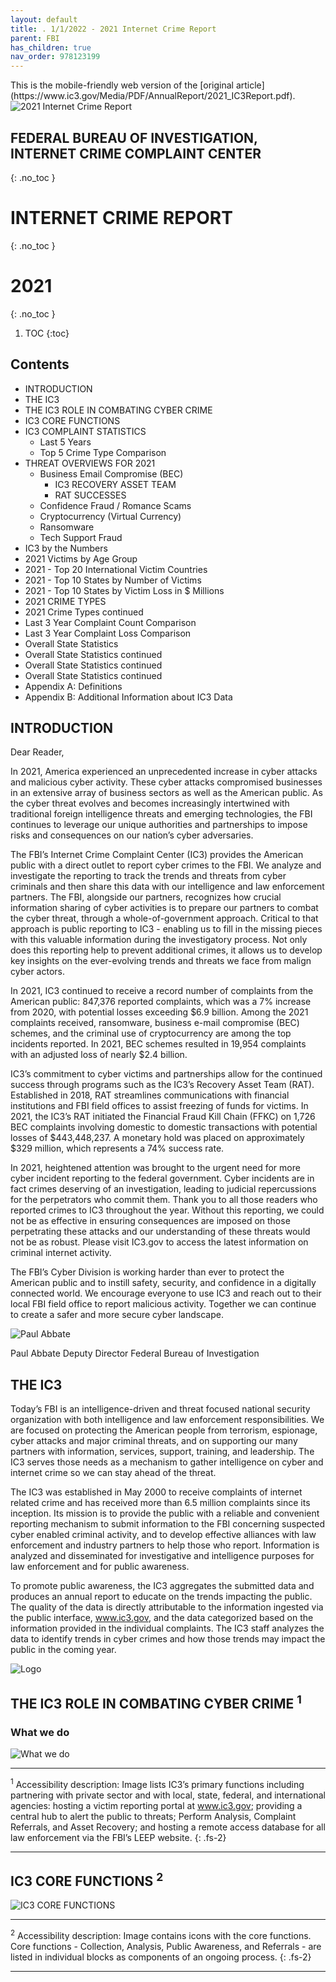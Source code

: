 ```yaml
---
layout: default
title: . 1/1/2022 - 2021 Internet Crime Report  
parent: FBI 
has_children: true
nav_order: 978123199 
---
```

<style>
.dont-break-out {
  /* These are technically the same, but use both */
  overflow-wrap: break-word;
  word-wrap: break-word;

  -ms-word-break: break-all;
  /* This is the dangerous one in WebKit, as it breaks things wherever */
  word-break: break-all;
  /* Instead use this non-standard one: */
  word-break: break-word;
}
</style>

<div class="dont-break-out" markdown="1">
This is the mobile-friendly web version of the [original article](https://www.ic3.gov/Media/PDF/AnnualReport/2021_IC3Report.pdf).

<img src="https://statics.bsafes.com/images/publications/internet-crime-report-2021.png" alt="2021 Internet Crime Report" style="display:block; margin:0 auto">

## FEDERAL BUREAU OF INVESTIGATION, INTERNET CRIME COMPLAINT CENTER
{: .no_toc }

# INTERNET CRIME REPORT
{: .no_toc }
# 2021
{: .no_toc }
 
1. TOC
{:toc}

## Contents
- INTRODUCTION
- THE IC3
- THE IC3 ROLE IN COMBATING CYBER CRIME
- IC3 CORE FUNCTIONS
- IC3 COMPLAINT STATISTICS
    - Last 5 Years
    - Top 5 Crime Type Comparison 
- THREAT OVERVIEWS FOR 2021
    - Business Email Compromise (BEC) 
        - IC3 RECOVERY ASSET TEAM 
        - RAT SUCCESSES 
    - Confidence Fraud / Romance Scams
    - Cryptocurrency (Virtual Currency) 
    - Ransomware
    - Tech Support Fraud
- IC3 by the Numbers
- 2021 Victims by Age Group
- 2021 - Top 20 International Victim Countries
- 2021 - Top 10 States by Number of Victims
- 2021 - Top 10 States by Victim Loss in $ Millions
- 2021 CRIME TYPES
- 2021 Crime Types continued
- Last 3 Year Complaint Count Comparison
- Last 3 Year Complaint Loss Comparison
- Overall State Statistics
- Overall State Statistics continued
- Overall State Statistics continued
- Overall State Statistics continued
- Appendix A: Definitions
- Appendix B: Additional Information about IC3 Data

## INTRODUCTION
Dear Reader,

In 2021, America experienced an unprecedented increase in cyber attacks and malicious cyber activity. These cyber attacks compromised businesses in an extensive array of business sectors as well as the American public. As the cyber threat evolves and becomes increasingly intertwined with traditional foreign intelligence threats and emerging technologies, the FBI continues to leverage our unique authorities and partnerships to impose risks and consequences on our nation’s cyber adversaries. 

The FBI’s Internet Crime Complaint Center (IC3) provides the American public with a direct outlet to report cyber crimes to the FBI. We analyze and investigate the reporting to track the trends and threats from cyber criminals and then share this data with our intelligence and law enforcement partners. The FBI, alongside our partners, recognizes how crucial information sharing of cyber activities is to prepare our partners to combat the cyber threat, through a whole-of-government approach. Critical to that approach is public reporting to IC3 - enabling us to fill in the missing pieces with this valuable information during the investigatory process. Not only does this reporting help to prevent additional crimes, it allows us to develop key insights on the ever-evolving trends and threats we face from malign cyber actors.

In 2021, IC3 continued to receive a record number of complaints from the American public: 847,376 reported complaints, which was a 7% increase from 2020, with potential losses exceeding $6.9 billion. Among the 2021 complaints received, ransomware, business e-mail compromise (BEC) schemes, and the criminal use of cryptocurrency are among the top incidents reported. In 2021, BEC schemes resulted in 19,954 complaints with an adjusted loss of nearly $2.4 billion.

IC3’s commitment to cyber victims and partnerships allow for the continued success through programs such as the IC3’s Recovery Asset Team (RAT). Established in 2018, RAT streamlines communications with financial institutions and FBI field offices to assist freezing of funds for victims. In 2021, the IC3’s RAT initiated the Financial Fraud Kill Chain (FFKC) on 1,726 BEC complaints involving domestic to domestic transactions with potential losses of $443,448,237. A monetary hold was placed on approximately $329 million, which represents a 74% success rate.

In 2021, heightened attention was brought to the urgent need for more cyber incident reporting to the federal government. Cyber incidents are in fact crimes deserving of an investigation, leading to judicial repercussions for the perpetrators who commit them. Thank you to all those readers who reported crimes to IC3 throughout the year.  Without this reporting, we could not be as effective in ensuring consequences are imposed on those perpetrating these attacks and our understanding of these threats would not be as robust. Please visit IC3.gov to access the latest information on criminal internet activity. 

The FBI’s Cyber Division is working harder than ever to protect the American public and to instill safety, security, and confidence in a digitally connected world. We encourage everyone to use IC3 and reach out to their local FBI field office to report malicious activity. Together we can continue to create a safer and more secure cyber landscape.

![Paul Abbate](https://statics.bsafes.com/images/publications/internet-crime-report-2021-PaulAbbate.png)

Paul Abbate
Deputy Director
Federal Bureau of Investigation

## THE IC3 

Today’s FBI is an intelligence-driven and threat focused national security organization with both intelligence and law enforcement responsibilities. We are focused on protecting the American people from terrorism, espionage, cyber attacks and major criminal threats, and on supporting our many partners with information, services, support, training, and leadership. The IC3 serves those needs as a mechanism to gather intelligence on cyber and internet crime so we can stay ahead of the threat.

The IC3 was established in May 2000 to receive complaints of internet related crime and has received more than 6.5 million complaints since its inception. Its mission is to provide the public with a reliable and convenient reporting mechanism to submit information to the FBI concerning suspected cyber enabled criminal activity, and to develop effective alliances with law enforcement and industry partners to help those who report. Information is analyzed and disseminated for investigative and intelligence purposes for law enforcement and for public awareness. 

To promote public awareness, the IC3 aggregates the submitted data and produces an annual report to educate on the trends impacting the public. The quality of the data is directly attributable to the information ingested via the public interface, www.ic3.gov, and the data categorized based on the information provided in the individual complaints. The IC3 staff analyzes the data to identify trends in cyber crimes and how those trends may impact the public in the coming year.

![Logo](https://statics.bsafes.com/images/publications/internet-crime-report-2021-Logo.png)

##  THE IC3 ROLE IN COMBATING CYBER CRIME <sup>1</sup>
### What we do
![What we do](https://statics.bsafes.com/images/publications/internet-crime-report-2021-fig-1.png)

***
<sup>1</sup> Accessibility description: Image lists IC3’s primary functions including partnering with private sector and with local, state, federal, and international agencies: hosting a victim reporting portal at www.ic3.gov; providing a central hub to alert the public to threats; Perform Analysis, Complaint Referrals, and Asset Recovery; and hosting a remote access database for all law enforcement via the FBI’s LEEP website.
{: .fs-2}
***

## IC3 CORE FUNCTIONS <sup>2</sup>
![IC3 CORE FUNCTIONS](https://statics.bsafes.com/images/publications/internet-crime-report-2021-fig-2.png)

***
<sup>2</sup> Accessibility description: Image contains icons with the core functions. Core functions - Collection, Analysis, Public Awareness, and Referrals - are listed in individual blocks as components of an ongoing process.
{: .fs-2}
***

</div>
